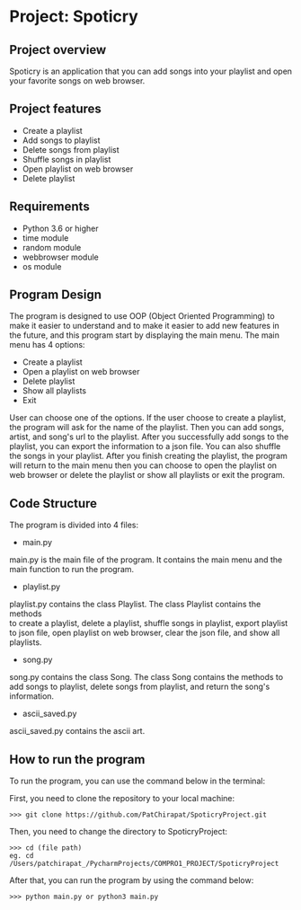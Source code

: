 # Project: Spoticry


## Project overview
Spoticry is an application that you can add songs into your playlist and open your 
favorite songs on web browser.


## Project features
- Create a playlist
- Add songs to playlist
- Delete songs from playlist
- Shuffle songs in playlist
- Open playlist on web browser
- Delete playlist


## Requirements
- Python 3.6 or higher
- time module
- random module
- webbrowser module
- os module


## Program Design
The program is designed to use OOP (Object Oriented Programming) to make it easier 
to understand and to make it easier to add new features in the future, and this program 
start by displaying the main menu. The main menu has 4 options:

- Create a playlist
- Open a playlist on web browser
- Delete playlist
- Show all playlists
- Exit

User can choose one of the options. If the user choose to create a playlist, 
the program will ask for the name of the playlist. Then you can add songs, artist, 
and song's url to the playlist. After you successfully add songs to the playlist,
you can export the information to a json file. You can also shuffle the songs in
your playlist. After you finish creating the playlist, the program will return 
to the main menu then you can choose to open the playlist on web browser or delete 
the playlist or show all playlists or exit the program.


## Code Structure
The program is divided into 4 files:

- main.py

main.py is the main file of the program. It contains the main menu and the main
function to run the program.

- playlist.py

playlist.py contains the class Playlist. The class Playlist contains the methods    
to create a playlist, delete a playlist, shuffle songs in playlist, export playlist
to json file, open playlist on web browser, clear the json file, and show all
playlists.

- song.py

song.py contains the class Song. The class Song contains the methods to add songs
to playlist, delete songs from playlist, and return the song's information.

- ascii_saved.py

ascii_saved.py contains the ascii art.


## How to run the program
To run the program, you can use the command below in the terminal:


First, you need to clone the repository to your local machine:

```
>>> git clone https://github.com/PatChirapat/SpoticryProject.git
```

Then, you need to change the directory to SpoticryProject:

```
>>> cd (file path)
eg. cd /Users/patchirapat_/PycharmProjects/COMPRO1_PROJECT/SpoticryProject
```

After that, you can run the program by using the command below:

```
>>> python main.py or python3 main.py
```


